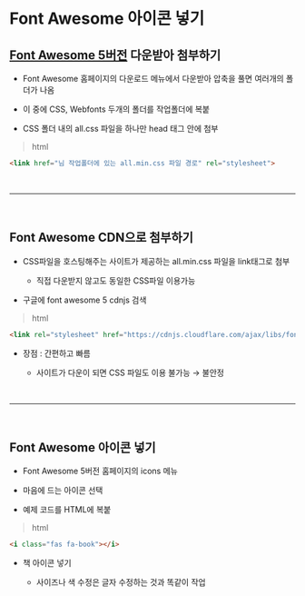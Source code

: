 # Font Awesome 아이콘 넣기


[Font Awesome 5버전](https://fontawesome.com/v5.15/how-to-use/on-the-web/setup/hosting-font-awesome-yourself) 다운받아 첨부하기 
---
- Font Awesome 홈페이지의 다운로드 메뉴에서 다운받아 압축을 풀면 여러개의 폴더가 나옴

- 이 중에 CSS, Webfonts 두개의 폴더를 작업폴더에 복붙

- CSS 폴더 내의 all.css 파일을 하나만 head 태그 안에 첨부

> html
```html
<link href="님 작업폴더에 있는 all.min.css 파일 경로" rel="stylesheet">
```

<br>

---

<br>
 

Font Awesome CDN으로 첨부하기 
---
- CSS파일을 호스팅해주는 사이트가 제공하는 all.min.css 파일을 link태그로 첨부

    - 직접 다운받지 않고도 동일한 CSS파일 이용가능

- 구글에 font awesome 5 cdnjs 검색 

> html
```html
<link rel="stylesheet" href="https://cdnjs.cloudflare.com/ajax/libs/font-awesome/5.15.4/css/all.min.css" />
```
- 장점 : 간편하고 빠름

    - 사이트가 다운이 되면 CSS 파일도 이용 불가능 → 불안정

<br>

---

<br>

Font Awesome 아이콘 넣기
---
- Font Awesome 5버전 홈페이지의 icons 메뉴

- 마음에 드는 아이콘 선택

- 예제 코드를 HTML에 복붙

> html
```html
<i class="fas fa-book"></i>
```
- 책 아이콘 넣기

    - 사이즈나 색 수정은 글자 수정하는 것과 똑같이 작업 

<br> 